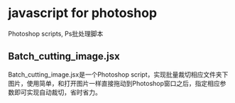 ﻿# javascript for photoshop

Photoshop scripts, Ps批处理脚本

## Batch_cutting_image.jsx

Batch_cutting_image.jsx是一个Photoshop script，实现批量裁切相应文件夹下图片，使用简单，和打开图片一样直接拖动到Photoshop窗口之后，指定相应参数即可实现自动裁切，省时省力。